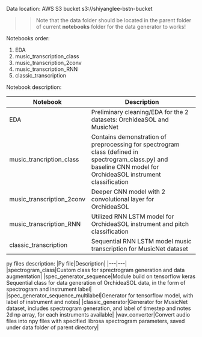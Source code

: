 Data location: AWS S3 bucket
s3://shiyanglee-bstn-bucket

>> Note that the data folder should be located in the parent folder of current **notebooks** folder for the data generator to works!

Notebooks order:
1. EDA
1. music_transcription_class
1. music_transcription_2conv
1. music_transcription_RNN
1. classic_transcription

Notebook description:

|Notebook|Description|
|---|---|
|EDA|Preliminary cleaning/EDA for the 2 datasets: OrchideaSOL and MusicNet|
|music_trancription_class|Contains demonstration of preprocessing for spectrogram class (defined in spectrogram_class.py) and baseline CNN model for OrchideaSOL instrument classification|
|music_transcription_2conv| Deeper CNN model with 2 convolutional layer for OrchideaSOL|
|music_transcription_RNN| Utilized RNN LSTM model for OrchideaSOL instrument and pitch classification|
|classic_transcription| Sequential RNN LSTM model music transcription for MusicNet dataset|

py files description:
|Py file|Description|
|---|---|
|spectrogram_class|Custom class for sprectrogram generation and data augmentation|
|spec_generator_sequence|Module build on tensorflow keras Sequential class for data generation of OrchideaSOL data, in the form of spectrogram and instrument label|
|spec_generator_sequence_multilabel|Generator for tensorflow model, with label of instrument and notes|
|classic_generator|Generator for MusicNet dataset, includes spectrogram generation, and label of timestep and notes 2d np array, for each instruments available|
|wav_converter|Convert audio files into npy files with specified librosa spectrogram parameters, saved under data folder of parent directory|

